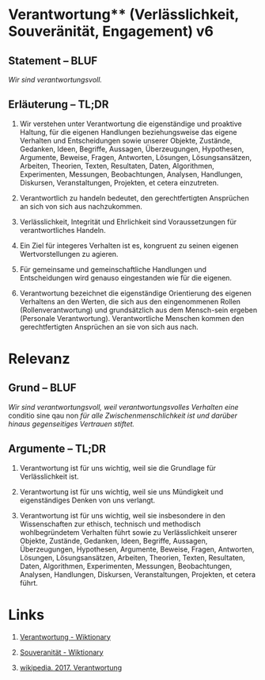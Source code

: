 ﻿<!---
   NAME - The NAME of this project is:
ethos

  FILE - The FILENAME of the current file is:
/v6.md

  CREATION - This project was CREATED on:
2017-01-28-16:15:00 UTC

  MODIFICATION - This project was last MODIFIED on:
2017-01-28-16:15:00 UTC

  VERSION - The current VERSION of this project is:
<git-commit-hash>-2017-01-28-16:15:00 UTC

  CREATOR(S) - This project was CREATED by:
Michael Czechowski, Martin Maga

  CONTACT - You can CONTACT the creator(s) or developer(s) of this project at:
E-Mail: mail@martinmaga.de

  COPYRIGHT - The COPYRIGHT holder of this project is:
COPYRIGHT (c) 2016 Martin Maga

  LICENSE - This project is LICENSED under the following license:
Martin Maga 2016 CC BY-SA 4.0 https://creativecommons.org

  SUBFILE – This is a SUBFILE! For more INFORMATION on this project go to:
/README.md
--->

# Verantwortung** (Verlässlichkeit, Souveränität, Engagement) **v6**
## Statement – BLUF
*Wir sind verantwortungsvoll.*

## Erläuterung – TL;DR
1. Wir verstehen unter Verantwortung die eigenständige und proaktive Haltung, für die eigenen Handlungen beziehungsweise das eigene Verhalten und Entscheidungen sowie unserer Objekte, Zustände, Gedanken, Ideen, Begriffe, Aussagen, Überzeugungen, Hypothesen, Argumente, Beweise, Fragen, Antworten, Lösungen, Lösungsansätzen, Arbeiten, Theorien, Texten, Resultaten, Daten, Algorithmen, Experimenten, Messungen, Beobachtungen, Analysen, Handlungen, Diskursen, Veranstaltungen, Projekten, et cetera einzutreten.

2. Verantwortlich zu handeln bedeutet, den gerechtfertigten Ansprüchen an sich von sich aus nachzukommen.

3. Verlässlichkeit, Integrität und Ehrlichkeit sind Voraussetzungen für verantwortliches Handeln.

4. Ein Ziel für integeres Verhalten ist es, kongruent zu seinen eigenen Wertvorstellungen zu agieren.

5. Für gemeinsame und gemeinschaftliche Handlungen und Entscheidungen wird genauso eingestanden wie für die eigenen.

6. Verantwortung bezeichnet die eigenständige Orientierung des eigenen Verhaltens an den Werten, die sich aus den eingenommenen Rollen (Rollenverantwortung) und grundsätzlich aus dem Mensch-sein ergeben (Personale Verantwortung). Verantwortliche Menschen kommen den gerechtfertigten Ansprüchen an sie von sich aus nach.

# Relevanz
## Grund – BLUF
*Wir sind verantwortungsvoll, weil verantwortungsvolles Verhalten eine* conditio sine qau non *für alle Zwischenmenschlichkeit ist und darüber hinaus gegenseitiges Vertrauen stiftet.*

## Argumente – TL;DR
1. Verantwortung ist für uns wichtig, weil sie die Grundlage für Verlässlichkeit ist.

2. Verantwortung ist für uns wichtig, weil sie uns Mündigkeit und eigenständiges Denken von uns verlangt.

3. Verantwortung ist für uns wichtig, weil sie insbesondere in den Wissenschaften zur ethisch, technisch und methodisch wohlbegründetem Verhalten führt sowie zu Verlässlichkeit unserer Objekte, Zustände, Gedanken, Ideen, Begriffe, Aussagen, Überzeugungen, Hypothesen, Argumente, Beweise, Fragen, Antworten, Lösungen, Lösungsansätzen, Arbeiten, Theorien, Texten, Resultaten, Daten, Algorithmen, Experimenten, Messungen, Beobachtungen, Analysen, Handlungen, Diskursen, Veranstaltungen, Projekten, et cetera führt.

# Links
1. [Verantwortung - Wiktionary](https://de.wiktionary.org/wiki/Verantwortung)
2. [Souveranität - Wiktionary](https://de.wiktionary.org/wiki/Souver%C3%A4nit%C3%A4t)

3. [wikipedia. 2017. Verantwortung](https://de.wikipedia.org/wiki/Verantwortung)
